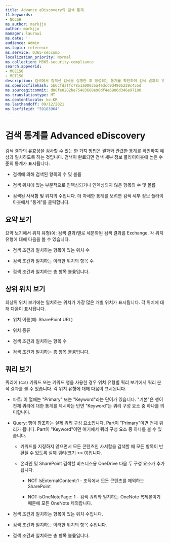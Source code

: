 ```yaml
---
title: Advance eDiscovery의 검색 통계
f1.keywords:
- NOCSH
ms.author: markjjo
author: markjjo
manager: laurawi
ms.date: ''
audience: Admin
ms.topic: reference
ms.service: O365-seccomp
localization_priority: Normal
ms.collection: M365-security-compliance
search.appverid:
- MOE150
- MET150
description: 검색에서 컬렉션 검색을 실행한 후 생성되는 통계를 확인하여 검색 결과의 유효성을 Advanced eDiscovery.
ms.openlocfilehash: 5b6cfdaffc7851a00035a4edcc9d490b229c455d
ms.sourcegitcommit: d08fe0282be75483608e96df4e6986d346e97180
ms.translationtype: MT
ms.contentlocale: ko-KR
ms.lasthandoff: 09/12/2021
ms.locfileid: "59183964"
---
```

# <a name="search-statistics-in-advanced-ediscovery"></a>검색 통계를 Advanced eDiscovery

검색 결과의 유효성을 검사할 수 있는 한 가지 방법은 결과와 관련한 통계를 확인하여 예상과 일치하도록 하는 것입니다. 검색이 완료되면 검색 세부 정보 플라이아웃에 높은 수준의 통계가 표시됩니다.

- 검색에 의해 검색된 항목의 수 및 볼륨

- 검색 위치에 있는 부분적으로 인덱싱되거나 인덱싱되지 않은 항목의 수 및 볼륨

- 검색된 사서함 및 위치의 수입니다.
더 자세한 통계를 보려면 검색 세부 정보 플라이아웃에서 "통계"를 클릭합니다.

## <a name="summary-view"></a>요약 보기

요약 보기에서 위치 유형(예: 검색 결과)별로 세분화된 검색 결과를 Exchange. 각 위치 유형에 대해 다음을 볼 수 있습니다.

- 검색 조건과 일치하는 항목이 있는 위치 수

- 검색 조건과 일치하는 이러한 위치의 항목 수

- 검색 조건과 일치하는 총 항목 볼륨입니다.

## <a name="top-locations-view"></a>상위 위치 보기

최상위 위치 보기에는 일치하는 위치가 가장 많은 개별 위치가 표시됩니다. 각 위치에 대해 다음이 표시됩니다.

- 위치 이름(예: SharePoint URL)

- 위치 종류

- 검색 조건과 일치하는 항목 수

- 검색 조건과 일치하는 총 항목 볼륨입니다.

## <a name="queries-view"></a>쿼리 보기

쿼리에 (c:s) 키워드 또는 키워드 행을 사용한 경우 위치 유형별 쿼리 보기에서 쿼리 분석 결과를 볼 수 있습니다. 각 위치 유형에 대해 다음이 표시됩니다.

- 파트: 이 열에는 "Primary" 또는 "Keyword"라는 단어가 있습니다. "기본"은 행이 전체 쿼리에 대한 통계를 제시하는 반면 "Keyword"는 쿼리 구성 요소 중 하나를 의미합니다.

- Query: 행이 참조하는 실제 쿼리 구성 요소입니다. Part이 "Primary"이면 전체 쿼리가 됩니다. Part이 "Keyword"이면 여기에서 쿼리 구성 요소 중 하나를 볼 수 있습니다.
  
  - 키워드를 지정하지 않으면서 모든 콘텐츠인 사서함을 검색할 때 모든 항목이 반환될 수 있도록 실제 쿼리(크기 >= 0)입니다.
  
  - 온라인 및 SharePoint 검색할 비즈니스용 OneDrive 다음 두 구성 요소가 추가됩니다.
    
    - NOT IsExternalContent:1 - 조직에서 모든 콘텐츠를 제외하는 SharePoint
    
    - NOT isOneNotePage: 1 - 검색 쿼리와 일치하는 OneNote 복제본이기 때문에 모든 OneNote 제외합니다.

- 검색 조건과 일치하는 항목이 있는 위치 수입니다.

- 검색 조건과 일치하는 이러한 위치의 항목 수입니다.

- 검색 조건과 일치하는 총 항목 볼륨입니다.

